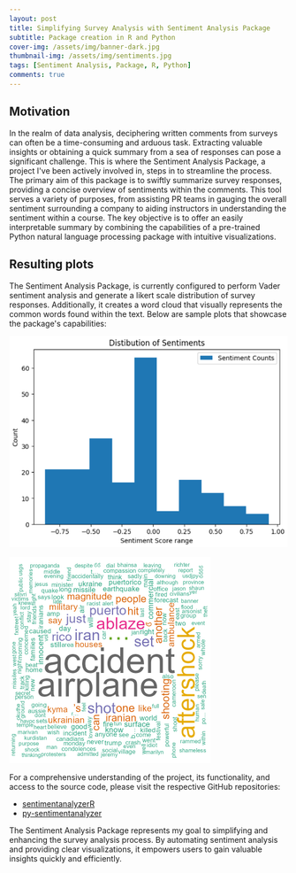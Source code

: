 ```yaml
---
layout: post
title: Simplifying Survey Analysis with Sentiment Analysis Package
subtitle: Package creation in R and Python
cover-img: /assets/img/banner-dark.jpg
thumbnail-img: /assets/img/sentiments.jpg
tags: [Sentiment Analysis, Package, R, Python]
comments: true
---
```


## Motivation

In the realm of data analysis, deciphering written comments from surveys can often be a time-consuming and arduous task. Extracting valuable insights or obtaining a quick summary from a sea of responses can pose a significant challenge. This is where the Sentiment Analysis Package, a project I've been actively involved in, steps in to streamline the process. The primary aim of this package is to swiftly summarize survey responses, providing a concise overview of sentiments within the comments. This tool serves a variety of purposes, from assisting PR teams in gauging the overall sentiment surrounding a company to aiding instructors in understanding the sentiment within a course. The key objective is to offer an easily interpretable summary by combining the capabilities of a pre-trained Python natural language processing package with intuitive visualizations.

## Resulting plots

The Sentiment Analysis Package, is currently configured to perform Vader sentiment analysis and generate a likert scale distribution of survey responses. Additionally, it creates a word cloud that visually represents the common words found within the text. Below are sample plots that showcase the package's capabilities:

![sentiment_counts](../assets/img/sentiment_distribution_package.png)

![wordcloud](../assets/img/wordcloud_sentiment_package.png)

For a comprehensive understanding of the project, its functionality, and access to the source code, please visit the respective GitHub repositories:
* [sentimentanalyzerR](https://github.com/ranjitprakash1986/sentimentanalyzerR) 
* [py-sentimentanalyzer](https://github.com/ranjitprakash1986/py-sentimentanalyzer)

The Sentiment Analysis Package represents my goal to simplifying and enhancing the survey analysis process. By automating sentiment analysis and providing clear visualizations, it empowers users to gain valuable insights quickly and efficiently.